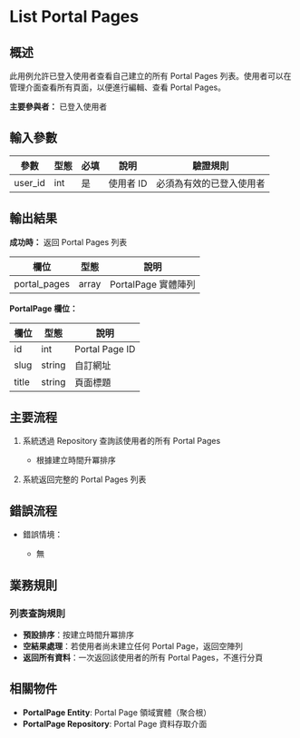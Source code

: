 # List Portal Pages

## 概述

此用例允許已登入使用者查看自己建立的所有 Portal Pages 列表。使用者可以在管理介面查看所有頁面，以便進行編輯、查看 Portal Pages。

**主要參與者：** 已登入使用者

## 輸入參數

| 參數 | 型態 | 必填 | 說明 | 驗證規則 |
|------|------|------|------|----------|
| user_id | int | 是 | 使用者 ID | 必須為有效的已登入使用者 |

## 輸出結果

**成功時：** 返回 Portal Pages 列表

| 欄位 | 型態 | 說明 |
|------|------|------|
| portal_pages | array | PortalPage 實體陣列 |

**PortalPage 欄位：**

| 欄位 | 型態 | 說明 |
|------|------|------|
| id | int | Portal Page ID |
| slug | string | 自訂網址 |
| title | string | 頁面標題 |

## 主要流程

1. 系統透過 Repository 查詢該使用者的所有 Portal Pages

    - 根據建立時間升冪排序

2. 系統返回完整的 Portal Pages 列表

## 錯誤流程

- 錯誤情境：

    - 無

## 業務規則

### 列表查詢規則

- **預設排序**：按建立時間升冪排序
- **空結果處理**：若使用者尚未建立任何 Portal Page，返回空陣列
- **返回所有資料**：一次返回該使用者的所有 Portal Pages，不進行分頁

## 相關物件

- **PortalPage Entity**: Portal Page 領域實體（聚合根）
- **PortalPage Repository**: Portal Page 資料存取介面
